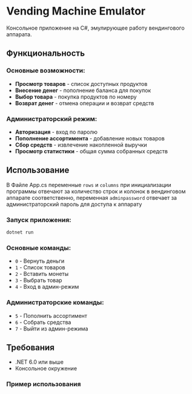 # Vending Machine Emulator

Консольное приложение на C#, эмулирующее работу вендингового аппарата.

## Функциональность

### Основные возможности:
- **Просмотр товаров** - список доступных продуктов
- **Внесение денег** - пополнение баланса для покупок
- **Выбор товара** - покупка продуктов по номеру
- **Возврат денег** - отмена операции и возврат средств

### Администраторский режим:
- **Авторизация** - вход по паролю
- **Пополнение ассортимента** - добавление новых товаров
- **Сбор средств** - извлечение накопленной выручки
- **Просмотр статистики** - общая сумма собранных средств

## Использование
В Файле App.cs переменные `rows` и `columns` при инициализации программы отвечают за количество строк и колонок в вендинговом аппарате соответственно, переменная `adminpassword` отвечает за администраторский пароль для доступа к аппарату

### Запуск приложения:
```bash
dotnet run
```

### Основные команды:
- `0` - Вернуть деньги
- `1` - Список товаров
- `2` - Вставить монеты
- `3` - Выбрать товар
- `4` - Вход в админ-режим

### Администраторские команды:
- `5` - Пополнить ассортимент
- `6` - Собрать средства
- `7` - Выйти из админ-режима

## Требования

- .NET 6.0 или выше
- Консольное окружение

### Пример использования
